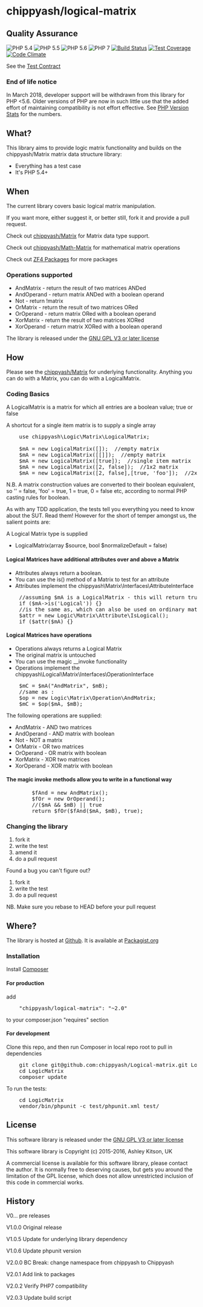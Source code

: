 # chippyash/logical-matrix

## Quality Assurance

![PHP 5.4](https://img.shields.io/badge/PHP-5.4-blue.svg)
![PHP 5.5](https://img.shields.io/badge/PHP-5.5-blue.svg)
![PHP 5.6](https://img.shields.io/badge/PHP-5.6-blue.svg)
![PHP 7](https://img.shields.io/badge/PHP-7-blue.svg)
[![Build Status](https://travis-ci.org/chippyash/Logical-matrix.svg?branch=master)](https://travis-ci.org/chippyash/Logical-matrix)
[![Test Coverage](https://codeclimate.com/github/chippyash/Logical-matrix/badges/coverage.svg)](https://codeclimate.com/github/chippyash/Logical-matrix/coverage)
[![Code Climate](https://codeclimate.com/github/chippyash/Logical-matrix/badges/gpa.svg)](https://codeclimate.com/github/chippyash/Logical-matrix)

See the [Test Contract](https://github.com/chippyash/Logical-matrix/blob/master/docs/Test-Contract.md)

### End of life notice

In March 2018, developer support will be withdrawn from this library for PHP <5.6. Older
versions of PHP are now in such little use that the added effort of maintaining 
compatibility is not effort effective.  See [PHP Version Stats](https://seld.be/notes/php-versions-stats-2017-1-edition)
 for the numbers.

## What?

This library aims to provide logic matrix functionality and builds on the
chippyash/Matrix matrix data structure library:

*  Everything has a test case
*  It's PHP 5.4+

## When

The current library covers basic logical matrix manipulation.

If you want more, either suggest it, or better still, fork it and provide a pull request.

Check out [chippyash/Matrix](https://github.com/chippyash/Matrix) for Matrix data type support.

Check out [chippyash/Math-Matrix](https://github.com/chippyash/Math-Matrix) for mathematical matrix operations

Check out [ZF4 Packages](http://zf4.biz/packages?utm_source=github&utm_medium=web&utm_campaign=blinks&utm_content=logicmatrix) for more packages

### Operations supported

*  AndMatrix - return the result of two matrices ANDed
*  AndOperand - return matrix ANDed with a boolean operand
*  Not - return !matrix
*  OrMatrix - return the result of two matrices ORed
*  OrOperand - return matrix ORed with a boolean operand
*  XorMatrix - return the result of two matrices XORed
*  XorOperand - return matrix XORed with a boolean operand

The library is released under the [GNU GPL V3 or later license](http://www.gnu.org/copyleft/gpl.html)

## How

Please see the [chippyash/Matrix](https://github.com/chippyash/Matrix) for underlying
functionality.  Anything you can do with a Matrix, you can do with a LogicalMatrix.

### Coding Basics

A LogicalMatrix is a matrix for which all entries are a boolean value; true or false

A shortcut for a single item matrix is to supply a single array

<pre>
    use chippyash\Logic\Matrix\LogicalMatrix;

    $mA = new LogicalMatrix([]);  //empty matrix
    $mA = new LogicalMatrix([[]]);  //empty matrix
    $mA = new LogicalMatrix([true]);  //single item matrix
    $mA = new LogicalMatrix([2, false]);  //1x2 matrix
    $mA = new LogicalMatrix([2, false],[true, 'foo']);  //2x2 matrix
</pre>

N.B.  A matrix construction values are converted to their boolean equivalent, so
'' = false, 'foo' = true, 1 = true, 0 = false etc, according to normal PHP casting
rules for boolean.

As with any TDD application, the tests tell you everything you need to know about
the SUT.  Read them!  However for the short of temper amongst us, the salient
points are:

A Logical Matrix type is supplied

*  LogicalMatrix(array $source, bool $normalizeDefault = false)

#### Logical Matrices have additional attributes over and above a Matrix

*  Attributes always return a boolean.
*  You can use the is() method of a Matrix to test for an attribute
*  Attributes implement the chippyash\Matrix\Interfaces\AttributeInterface

<pre>
    //assuming $mA is a LogicalMatrix - this will return true
    if ($mA->is('Logical')) {}
    //is the same as, which can also be used on ordinary matrices
    $attr = new Logic\Matrix\Attribute\IsLogical();
    if ($attr($mA) {}
</pre>

#### Logical Matrices have operations

*  Operations always returns a Logical Matrix
*  The original matrix is untouched
*  You can use the magic __invoke functionality
*  Operations implement the chippyash\Logical\Matrix\Interfaces\OperationInterface

<pre>
    $mC = $mA("AndMatrix", $mB);
    //same as :
    $op = new Logic\Matrix\Operation\AndMatrix;
    $mC = $op($mA, $mB);
</pre>

The following operations are supplied:

- AndMatrix - AND two matrices
- AndOperand - AND matrix with boolean
- Not - NOT a matrix
- OrMatrix - OR two matrices
- OrOperand - OR matrix with boolean
- XorMatrix - XOR two matrices
- XorOperand - XOR matrix with boolean

#### The magic invoke methods allow you to write in a functional way

<pre>
        $fAnd = new AndMatrix();
        $fOr = new OrOperand();
        //($mA && $mB) || true
        return $fOr($fAnd($mA, $mB), true);
</pre>

### Changing the library

1.  fork it
2.  write the test
3.  amend it
4.  do a pull request

Found a bug you can't figure out?

1.  fork it
2.  write the test
3.  do a pull request

NB. Make sure you rebase to HEAD before your pull request

## Where?

The library is hosted at [Github](https://github.com/chippyash/Logical-matrix). It is
available at [Packagist.org](https://packagist.org/packages/chippyash/logical-matrix)

### Installation

Install [Composer](https://getcomposer.org/)

#### For production

add

<pre>
    "chippyash/logical-matrix": "~2.0"
</pre>

to your composer.json "requires" section

#### For development

Clone this repo, and then run Composer in local repo root to pull in dependencies

<pre>
    git clone git@github.com:chippyash/Logical-matrix.git LogicMatrix
    cd LogicMatrix
    composer update
</pre>

To run the tests:

<pre>
    cd LogicMatrix
    vendor/bin/phpunit -c test/phpunit.xml test/
</pre>

## License

This software library is released under the [GNU GPL V3 or later license](http://www.gnu.org/copyleft/gpl.html)

This software library is Copyright (c) 2015-2016, Ashley Kitson, UK

A commercial license is available for this software library, please contact the author. 
It is normally free to deserving causes, but gets you around the limitation of the GPL
license, which does not allow unrestricted inclusion of this code in commercial works.

## History

V0...  pre releases

V1.0.0 Original release

V1.0.5 Update for underlying library dependency

V1.0.6 Update phpunit version

V2.0.0 BC Break: change namespace from chippyash to Chippyash

V2.0.1 Add link to packages

V2.0.2 Verify PHP7 compatibility

V2.0.3 Update build script